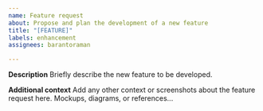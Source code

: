 ```yaml
---
name: Feature request
about: Propose and plan the development of a new feature
title: "[FEATURE]"
labels: enhancement
assignees: barantoraman

---
```


**Description**
Briefly describe the new feature to be developed.

**Additional context**
Add any other context or screenshots about the feature request here. Mockups, diagrams, or references...
